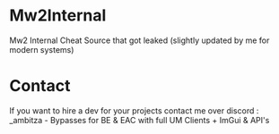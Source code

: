 # Mw2Internal
Mw2 Internal Cheat Source that got leaked (slightly updated by me for modern systems)

# Contact
If you want to hire a dev for your projects contact me over discord : _ambitza - Bypasses for BE & EAC with full UM Clients + ImGui & API's
